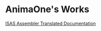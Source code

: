 # AnimaOne's Works

<a href="https://animaone.github.io/isas/translated_pages_1.html">ISAS Assembler Translated Documentation </a>

